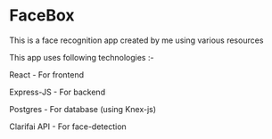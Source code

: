 # FaceBox
This is a face recognition app created by me using various resources

This app uses following technologies :-

React - For frontend

Express-JS - For backend

Postgres - For database (using Knex-js)

Clarifai API - For face-detection